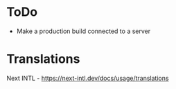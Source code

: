 # ToDo

- Make a production build connected to a server

# Translations

Next INTL - https://next-intl.dev/docs/usage/translations

